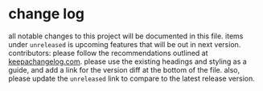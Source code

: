 # change log
all notable changes to this project will be documented in this file. items under `unreleased` is upcoming features that will be out in next version.
contributors: please follow the recommendations outlined at [keepachangelog.com](http://keepachangelog.com/). please use the existing headings and styling as a guide, and add a link for the version diff at the bottom of the file. also, please update the `unreleased` link to compare to the latest release version.
